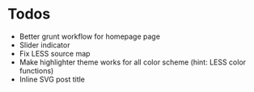 # Todos

- Better grunt workflow for homepage page
- Slider indicator
- Fix LESS source map
- Make highlighter theme works for all color scheme (hint: LESS color functions)
- Inline SVG post title
